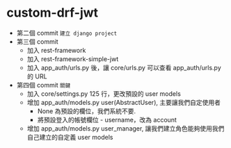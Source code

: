 # custom-drf-jwt

- 第二個 commit ```建立 django project```
- 第三個 commit
    - 加入 rest-framework
    - 加入 rest-framework-simple-jwt
    - 加入 app_auth/urls.py 後，讓 core/urls.py 可以查看 app_auth/urls.py 的 URL
- 第四個 commit ```關鍵```
    - 加入 core/settings.py 125 行，更改預設的 user models
    - 增加 app_auth/models.py user(AbstractUser), 主要讓我們自定使用者
      - None 為預設的欄位，我們系統不要.
      - 將預設登入的帳號欄位 - username，改為 account
    - 增加 app_auth/models.py user_manager, 讓我們建立角色能夠使用我們自己建立的自定義 user models
    